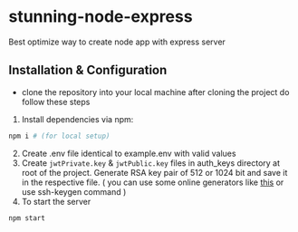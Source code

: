 # stunning-node-express
Best optimize way to create node app with express server

## Installation & Configuration

- clone the repository into your local machine after cloning the project do follow these steps

1. Install dependencies via npm:

```bash
npm i # (for local setup)
```

2. Create .env file identical to example.env with valid values
3. Create `jwtPrivate.key` & `jwtPublic.key` files in auth_keys directory at root of the project. Generate RSA key pair of 512 or 1024 bit and save it in the respective file. ( you can use some online generators like [this](http://travistidwell.com/jsencrypt/demo/) or use ssh-keygen command )
4. To start the server

```bash
npm start
```

